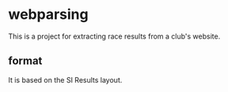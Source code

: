 # webparsing
This is a project for extracting race results from a club's website.
## format
It is based on the SI Results layout.
